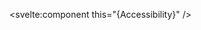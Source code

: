 <script>
  import { Accessibility } from 'svelte-flag-icons';
</script>

<svelte:component this="{Accessibility}" />